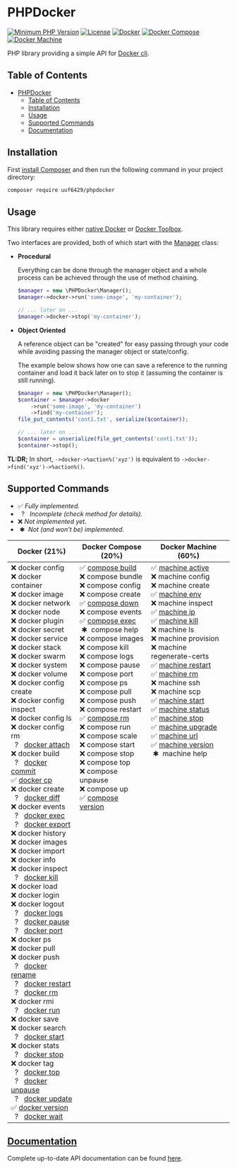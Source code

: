 <!-- This file is generated automatically and any changes will be overwritten! -->

# PHPDocker

[![Minimum PHP Version](https://img.shields.io/badge/php-%3E%3D%205.6-8892BF.svg)](https://php.net/)
[![License](https://img.shields.io/badge/license-MIT-blue.svg)](https://raw.githubusercontent.com/uuf6429/rune/master/LICENSE)
[![Docker](https://img.shields.io/badge/d-21%25-0db7ed.svg)](#supported-commands)
[![Docker Compose](https://img.shields.io/badge/c-20%25-0db7ed.svg)](#supported-commands)
[![Docker Machine](https://img.shields.io/badge/m-60%25-0db7ed.svg)](#supported-commands)

PHP library providing a simple API for [Docker cli](https://docs.docker.com/engine/reference/commandline/cli/).

## Table of Contents

- [PHPDocker](#phpdocker)
  - [Table of Contents](#table-of-contents)
  - [Installation](#installation)
  - [Usage](#usage)
  - [Supported Commands](#supported-commands)
  - [Documentation](#documentation)

## Installation

First [install Composer](https://getcomposer.org/download/) and then run the following command in your project directory:

```bash
composer require uuf6429/phpdocker
```

## Usage

This library requires either [native Docker](https://www.docker.com/community-edition#download) or [Docker Toolbox](https://docs.docker.com/toolbox/overview/).

Two interfaces are provided, both of which start with the [Manager](/DOCS.md#phpdockermanager) class:

- **Procedural**

  Everything can be done through the manager object and a whole process can be achieved through the use of method chaining.

  ```php
  $manager = new \PHPDocker\Manager();
  $manager->docker->run('some-image', 'my-container');

  // ... later on ...
  $manager->docker->stop('my-container');
  ```

- **Object Oriented**

  A reference object can be "created" for easy passing through your code while avoiding passing the manager object or state/config.

  The example below shows how one can save a reference to the running container and load it back later on to stop it (assuming the container is still running).

  ```php
  $manager = new \PHPDocker\Manager();
  $container = $manager->docker
      ->run('some-image', 'my-container')
      ->find('my-container');
  file_put_contents('cont1.txt', serialize($container));

  // ... later on ...
  $container = unserialize(file_get_contents('cont1.txt'));
  $container->stop();
  ```

**TL:DR;** In short, `->docker->%action%('xyz')` is equivalent to `->docker->find('xyz')->%action%()`.

## Supported Commands

- ✅ _Fully implemented._
- &nbsp;&nbsp;?&nbsp;&nbsp; _Incomplete (check method for details)._
- ❌ _Not implemented yet._
- &nbsp;✱&nbsp; _Not (and won't be) implemented._

<table>
    <thead>
<th>Docker (21%)</th><th>Docker Compose (20%)</th><th>Docker Machine (60%)</th>
    </thead><tbody>
        <tr>
            <td valign="top">
                ❌ docker config<br/>
                ❌ docker container<br/>
                ❌ docker image<br/>
                ❌ docker network<br/>
                ❌ docker node<br/>
                ❌ docker plugin<br/>
                ❌ docker secret<br/>
                ❌ docker service<br/>
                ❌ docker stack<br/>
                ❌ docker swarm<br/>
                ❌ docker system<br/>
                ❌ docker volume<br/>
                ❌ docker config create<br/>
                ❌ docker config inspect<br/>
                ❌ docker config ls<br/>
                ❌ docker config rm<br/>
                &nbsp;&nbsp;?&nbsp;&nbsp; <a href="/DOCS.md#dockerattach" title="Docker::attach">docker attach</a><br/>
                ❌ docker build<br/>
                &nbsp;&nbsp;?&nbsp;&nbsp; <a href="/DOCS.md#dockercommit" title="Docker::commit">docker commit</a><br/>
                ✅ <a href="/DOCS.md#dockercopy" title="Docker::copy">docker cp</a><br/>
                ❌ docker create<br/>
                &nbsp;&nbsp;?&nbsp;&nbsp; <a href="/DOCS.md#dockerdiff" title="Docker::diff">docker diff</a><br/>
                ❌ docker events<br/>
                &nbsp;&nbsp;?&nbsp;&nbsp; <a href="/DOCS.md#dockerexec" title="Docker::exec">docker exec</a><br/>
                &nbsp;&nbsp;?&nbsp;&nbsp; <a href="/DOCS.md#dockerexport" title="Docker::export">docker export</a><br/>
                ❌ docker history<br/>
                ❌ docker images<br/>
                ❌ docker import<br/>
                ❌ docker info<br/>
                ❌ docker inspect<br/>
                &nbsp;&nbsp;?&nbsp;&nbsp; <a href="/DOCS.md#dockerkill" title="Docker::kill">docker kill</a><br/>
                ❌ docker load<br/>
                ❌ docker login<br/>
                ❌ docker logout<br/>
                &nbsp;&nbsp;?&nbsp;&nbsp; <a href="/DOCS.md#dockerlogs" title="Docker::logs">docker logs</a><br/>
                &nbsp;&nbsp;?&nbsp;&nbsp; <a href="/DOCS.md#dockerpause" title="Docker::pause">docker pause</a><br/>
                &nbsp;&nbsp;?&nbsp;&nbsp; <a href="/DOCS.md#dockerport" title="Docker::port">docker port</a><br/>
                ❌ docker ps<br/>
                ❌ docker pull<br/>
                ❌ docker push<br/>
                &nbsp;&nbsp;?&nbsp;&nbsp; <a href="/DOCS.md#dockerrename" title="Docker::rename">docker rename</a><br/>
                &nbsp;&nbsp;?&nbsp;&nbsp; <a href="/DOCS.md#dockerrestart" title="Docker::restart">docker restart</a><br/>
                &nbsp;&nbsp;?&nbsp;&nbsp; <a href="/DOCS.md#dockerremove" title="Docker::remove">docker rm</a><br/>
                ❌ docker rmi<br/>
                &nbsp;&nbsp;?&nbsp;&nbsp; <a href="/DOCS.md#dockerrun" title="Docker::run">docker run</a><br/>
                ❌ docker save<br/>
                ❌ docker search<br/>
                &nbsp;&nbsp;?&nbsp;&nbsp; <a href="/DOCS.md#dockerstart" title="Docker::start">docker start</a><br/>
                ❌ docker stats<br/>
                &nbsp;&nbsp;?&nbsp;&nbsp; <a href="/DOCS.md#dockerstop" title="Docker::stop">docker stop</a><br/>
                ❌ docker tag<br/>
                &nbsp;&nbsp;?&nbsp;&nbsp; <a href="/DOCS.md#dockertop" title="Docker::top">docker top</a><br/>
                &nbsp;&nbsp;?&nbsp;&nbsp; <a href="/DOCS.md#dockerresume" title="Docker::resume">docker unpause</a><br/>
                &nbsp;&nbsp;?&nbsp;&nbsp; <a href="/DOCS.md#dockerupdate" title="Docker::update">docker update</a><br/>
                ✅ <a href="/DOCS.md#dockergetversion" title="Docker::getVersion">docker version</a><br/>
                &nbsp;&nbsp;?&nbsp;&nbsp; <a href="/DOCS.md#dockerwait" title="Docker::wait">docker wait</a><br/>
            </td>
            <td valign="top">
                ✅ <a href="/DOCS.md#composebuild" title="Compose::build">compose build</a><br/>
                ❌ compose bundle<br/>
                ❌ compose config<br/>
                ❌ compose create<br/>
                ✅ <a href="/DOCS.md#composedown" title="Compose::down">compose down</a><br/>
                ❌ compose events<br/>
                ✅ <a href="/DOCS.md#composeexecute" title="Compose::execute">compose exec</a><br/>
                &nbsp;✱&nbsp; compose help<br/>
                ❌ compose images<br/>
                ❌ compose kill<br/>
                ❌ compose logs<br/>
                ❌ compose pause<br/>
                ❌ compose port<br/>
                ❌ compose ps<br/>
                ❌ compose pull<br/>
                ❌ compose push<br/>
                ❌ compose restart<br/>
                ✅ <a href="/DOCS.md#composeremove" title="Compose::remove">compose rm</a><br/>
                ❌ compose run<br/>
                ❌ compose scale<br/>
                ❌ compose start<br/>
                ❌ compose stop<br/>
                ❌ compose top<br/>
                ❌ compose unpause<br/>
                ❌ compose up<br/>
                ✅ <a href="/DOCS.md#composegetversion" title="Compose::getVersion">compose version</a><br/>
            </td>
            <td valign="top">
                ✅ <a href="/DOCS.md#machinegetactive" title="Machine::getActive">machine active</a><br/>
                ❌ machine config<br/>
                ❌ machine create<br/>
                ✅ <a href="/DOCS.md#machinegetenvvars" title="Machine::getEnvVars">machine env</a><br/>
                ❌ machine inspect<br/>
                ✅ <a href="/DOCS.md#machinegetips" title="Machine::getIPs">machine ip</a><br/>
                ✅ <a href="/DOCS.md#machinekill" title="Machine::kill">machine kill</a><br/>
                ❌ machine ls<br/>
                ❌ machine provision<br/>
                ❌ machine regenerate-certs<br/>
                ✅ <a href="/DOCS.md#machinerestart" title="Machine::restart">machine restart</a><br/>
                ✅ <a href="/DOCS.md#machineremove" title="Machine::remove">machine rm</a><br/>
                ❌ machine ssh<br/>
                ❌ machine scp<br/>
                ✅ <a href="/DOCS.md#machinestart" title="Machine::start">machine start</a><br/>
                ✅ <a href="/DOCS.md#machinegetstatus" title="Machine::getStatus">machine status</a><br/>
                ✅ <a href="/DOCS.md#machinestop" title="Machine::stop">machine stop</a><br/>
                ✅ <a href="/DOCS.md#machineupgrade" title="Machine::upgrade">machine upgrade</a><br/>
                ✅ <a href="/DOCS.md#machinegeturl" title="Machine::getURL">machine url</a><br/>
                ✅ <a href="/DOCS.md#machinegetversion" title="Machine::getVersion">machine version</a><br/>
                &nbsp;✱&nbsp; machine help<br/>
            </td>
        </tr>
    </tbody>
</table>

## [Documentation](/DOCS.md)

Complete up-to-date API documentation can be found [here](/DOCS.md).
